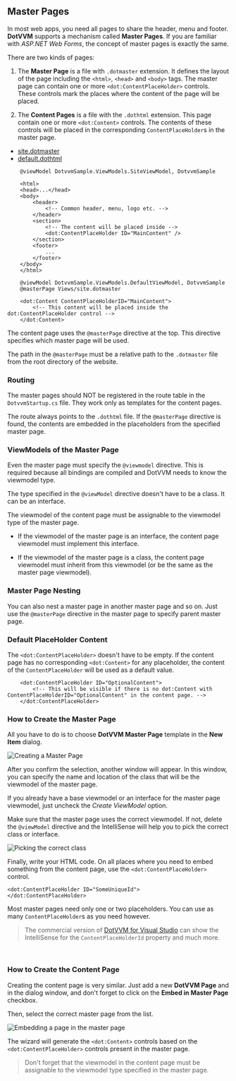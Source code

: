 ## Master Pages

In most web apps, you need all pages to share the header, menu and footer. **DotVVM** supports a mechanism called **Master Pages**. 
If you are familiar with _ASP.NET Web Forms_, the concept of master pages is exactly the same.

There are two kinds of pages:

1. The **Master Page** is a file with `.dotmaster` extension. It defines the layout of the page including the `<html>`, `<head>` and `<body>` tags.
The master page can contain one or more `<dot:ContentPlaceHolder>` controls. These controls mark the places where the content of the page will be placed.     

2. The **Content Pages** is a file with the `.dothtml` extension. This page contain one or more `<dot:Content>` controls. The contents of these controls 
will be placed in the corresponding `ContentPlaceHolder`s in the master page.  

<div>
<ul class="nav nav-tabs" role="tablist">
    <li role="presentation" class="active">
        <a href="#sample1_masterpage" role="tab" data-toggle="tab">site.dotmaster</a>
    </li>        
    <li role="presentation">
        <a href="#sample1_contentpage" role="tab" data-toggle="tab">default.dothtml</a>
    </li>
</ul>
<div class="tab-content">
<div role="tabpanel" class="tab-pane active" id="sample1_masterpage">

```DOTHTML
    @viewModel DotvvmSample.ViewModels.SiteViewModel, DotvvmSample

    <html>
    <head>...</head>
    <body>
        <header>
            <!-- Common header, menu, logo etc. -->
        </header>
        <section>
            <!-- The content will be placed inside -->
            <dot:ContentPlaceHolder ID="MainContent" />
        </section>
        <footer>
            ...
        </footer>
    </body>
    </html>
```

</div>
<div role="tabpanel" class="tab-pane" id="sample1_contentpage">

```DOTHTML
    @viewModel DotvvmSample.ViewModels.DefaultViewModel, DotvvmSample
    @masterPage Views/site.dotmaster

    <dot:Content ContentPlaceHolderID="MainContent">
        <!-- This content will be placed inside the dot:ContentPlaceHolder control -->
    </dot:Content>
```

</div>
</div>
</div>

The content page uses the `@masterPage` directive at the top. This directive specifies which master page will be used. 

The path in the `@masterPage` must be a relative path to the `.dotmaster` file from the root directory of the website.

### Routing

The master pages should NOT be registered in the route table in the `DotvvmStartup.cs` file. They work only as templates for the content pages. 

The route always points to the `.dothtml` file. If the `@masterPage` directive is found, the contents are embedded in the placeholders from the specified master page.

### ViewModels of the Master Page

Even the master page must specify the `@viewmodel` directive. This is required because all bindings are compiled and DotVVM needs to know the viewmodel type.

The type specified in the `@viewModel` directive doesn't have to be a class. It can be an interface. 

The viewmodel of the content page must be assignable to the viewmodel type of the master page.

+ If the viewmodel of the master page is an interface, the content page viewmodel must implement this interface.

+ If the viewmodel of the master page is a class, the content page viewmodel must inherit from this viewmodel (or be the same as the master page viewmodel).

### Master Page Nesting

You can also nest a master page in another master page and so on. Just use the `@masterPage` directive in the master page to specify parent master page.

### Default PlaceHolder Content

The `<dot:ContentPlaceHolder>` doesn't have to be empty. If the content page has no corresponding `<dot:Content>` for any placeholder,
the content of the `ContentPlaceHolder` will be used as a default value.

```DOTHTML
    <dot:ContentPlaceHolder ID="OptionalContent">
        <!-- This will be visible if there is no dot:Content with ContentPlaceHolderID="OptionalContent" in the content page. -->
    </dot:ContentPlaceHolder>
```

### How to Create the Master Page

All you have to do is to choose **DotVVM Master Page** template in the **New Item** dialog.

<p><img src="{imageDir}basics-master-pages-img2.png" alt="Creating a Master Page" /></p>

After you confirm the selection, another window will appear. In this window, you can specify the name and location of the class that will be 
the viewmodel of the master page. 

If you already have a base viewmodel or an interface for the master page viewmodel, just uncheck the _Create ViewModel_ option.

Make sure that the master page uses the correct viewmodel. If not, delete the `@viewModel` directive and the IntelliSense will help you
to pick the correct class or interface.

<p><img src="{imageDir}basics-master-pages-img3.png" alt="Picking the correct class" /></p>

Finally, write your HTML code. On all places where you need to embed something from the content page, use the `<dot:ContentPlaceHolder>` control.

```DOTHTML
<dot:ContentPlaceHolder ID="SomeUniqueId">
</dot:ContentPlaceHolder>
```

Most master pages need only one or two placeholders. You can use as many `ContentPlaceHolder`s as you need however.

> The commercial version of [DotVVM for Visual Studio](/landing/dotvvm-for-visual-studio-extension) can show the IntelliSense for the `ContentPlaceHolderId` 
property and much more. 

<br />

### How to Create the Content Page

Creating the content page is very similar. Just add a new **DotVVM Page** and in the dialog window, and don't forget to click on the **Embed in Master Page** checkbox.

Then, select the correct master page from the list.

<p><img src="{imageDir}basics-master-pages-img4.png" alt="Embedding a page in the master page" /></p>

The wizard will generate the `<dot:Content>` controls based on the `<dot:ContentPlaceHolder>` controls present in the master page.

> Don't forget that the viewmodel in the content page must be assignable to the viewmodel type specified in the master page.
